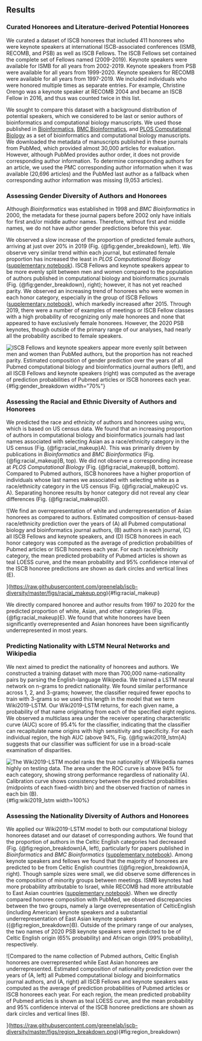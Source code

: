 ## Results

### Curated Honorees and Literature-derived Potential Honorees

We curated a dataset of ISCB honorees that included 411 honorees who were keynote speakers at international ISCB-associated conferences (ISMB, RECOMB, and PSB) as well as ISCB Fellows.
The ISCB Fellows set contained the complete set of Fellows named (2009-2019).
Keynote speakers were available for ISMB for all years from 2002-2019.
Keynote speakers from PSB were available for all years from 1999-2020.
Keynote speakers for RECOMB were available for all years from 1997-2019.
We included individuals who were honored multiple times as separate entries.
For example, Christine Orengo was a keynote speaker at RECOMB 2004 and became an ISCB Fellow in 2016, and thus was counted twice in this list.

We sought to compare this dataset with a background distribution of potential speakers, which we considered to be last or senior authors of bioinformatics and computational biology manuscripts.
We used those published in [Bioinformatics](https://academic.oup.com/bioinformatics), [BMC Bioinformatics](https://bmcbioinformatics.biomedcentral.com/), and [PLOS Computational Biology](https://journals.plos.org/ploscompbiol/) as a set of bioinformatics and computational biology manuscripts.
We downloaded the metadata of manuscripts published in these journals from PubMed, which provided almost 30,000 articles for evaluation.
However, although PubMed provides author order, it does not provide corresponding author information.
To determine corresponding authors for an article, we used the PMC corresponding author information when it was available (20,696 articles) and the PubMed last author as a fallback when corresponding author information was missing (9,053 articles).

### Assessing Gender Diversity of Authors and Honorees

Although _Bioinformatics_ was established in 1998 and _BMC Bioinformatics_ in 2000, the metadata for these journal papers before 2002 only have initials for first and/or middle author names.
Therefore, without first and middle names, we do not have author gender predictions before this year.

We observed a slow increase of the proportion of predicted female authors, arriving at just over 20% in 2019 (Fig. {@fig:gender_breakdown}, left).
We observe very similar trend within each journal, but estimated female proportion has increased the least in _PLOS Computational Biology_ ([supplementary notebook](https://greenelab.github.io/iscb-diversity/09.visualize-gender.html#sup_fig_s1)).
ISCB Fellows and keynote speakers appear to be more evenly split between men and women compared to the population of authors published in computational biology and bioinformatics journals (Fig. {@fig:gender_breakdown}, right); however, it has not yet reached parity.
We observed an increasing trend of honorees who were women in each honor category, especially in the group of ISCB Fellows ([supplementary notebook](https://greenelab.github.io/iscb-diversity/09.visualize-gender.html#sup_fig_s1)), which markedly increased after 2015.
Through 2019, there were a number of examples of meetings or ISCB Fellow classes with a high probability of recognizing only male honorees and none that appeared to have exclusively female honorees.
However, the 2020 PSB keynotes, though outside of the primary range of our analyses, had nearly all the probability ascribed to female speakers.


![ISCB Fellows and keynote speakers appear more evenly split between men and women than PubMed authors, but the proportion has not reached parity. Estimated composition of gender prediction over the years of
  all Pubmed computational biology and bioinformatics journal authors (left),
  and all ISCB Fellows and keynote speakers (right)
  was computed as the average of prediction probabilities of Pubmed articles or ISCB honorees each year.
](https://raw.githubusercontent.com/greenelab/iscb-diversity/master/figs/gender_breakdown.png){#fig:gender_breakdown width="70%"}

### Assessing the Racial and Ethnic Diversity of Authors and Honorees

We predicted the race and ethnicity of authors and honorees using wru, which is based on US census data.
We found that an increasing proportion of authors in computational biology and bioinformatics journals had last names associated with selecting Asian as a race/ethnicity category in the US census (Fig. {@fig:racial_makeup}A).
This was primarily driven by publications in _Bioinformatics_ and _BMC Bioinformatics_ (Fig. {@fig:racial_makeup}B, top).
We did not observe a corresponding increase at _PLOS Computational Biology_ (Fig. {@fig:racial_makeup}B, bottom).
Compared to Pubmed authors, ISCB honorees have a higher proportion of individuals whose last names we associated with selecting white as a race/ethnicity category in the US census (Fig. {@fig:racial_makeup}C vs. A).
Separating honoree results by honor category did not reveal any clear differences (Fig. {@fig:racial_makeup}D).

![We find an overrepresentation of white and underrepresentation of Asian honorees as compared to authors. Estimated composition of census-based race/ethnicity prediction over the years of
  (A) all Pubmed computational biology and bioinformatics journal authors,
  (B) authors in each journal,
  (C) all ISCB Fellows and keynote speakers,
  and (D) ISCB honorees in each honor category
  was computed as the average of prediction probabilities of Pubmed articles or ISCB honorees each year.
  For each race/ethnicity category, the mean predicted probability of Pubmed articles is shown as teal LOESS curve, and the mean probability and 95% confidence interval of the ISCB honoree predictions are shown as dark circles and vertical lines (E).

](https://raw.githubusercontent.com/greenelab/iscb-diversity/master/figs/racial_makeup.png){#fig:racial_makeup}

We directly compared honoree and author results from 1997 to 2020 for the predicted proportion of white, Asian, and other categories (Fig. {@fig:racial_makeup}E).
We found that white honorees have been significantly overrepresented and Asian honorees have been significantly underrepresented in most years.

### Predicting Nationality with LSTM Neural Networks and Wikipedia

We next aimed to predict the nationality of honorees and authors.
We constructed a training dataset with more than 700,000 name-nationality pairs by parsing the English-language Wikipedia.
We trained a LSTM neural network on n-grams to predict nationality.
We found similar performance across 1, 2, and 3-grams; however, the classifier required fewer epochs to train with 3-grams so we used this length in the model that we term Wiki2019-LSTM.
Our Wiki2019-LSTM returns, for each given name, a probability of that name originating from each of the specified eight regions.
We observed a multiclass area under the receiver operating characteristic curve (AUC) score of 95.4% for the classifier, indicating that the classifier can recapitulate name origins with high sensitivity and specificity.
For each individual region, the high AUC (above 94%, Fig. {@fig:wiki2019_lstm}A) suggests that our classifier was sufficient for use in a broad-scale examination of disparities.

![The Wiki2019-LSTM model ranks the true nationality of Wikipedia names highly on testing data.
The area under the ROC curve is above 94% for each category, showing strong performance regardless of nationality (A).
Calibration curve shows consistency between the predicted probabilities (midpoints of each fixed-width bin) and the observed fraction of names in each bin (B).
](https://raw.githubusercontent.com/greenelab/iscb-diversity/master/figs/fig_3.png){#fig:wiki2019_lstm width=100%}

### Assessing the Nationality Diversity of Authors and Honorees

We applied our Wiki2019-LSTM model to both our computational biology honorees dataset and our dataset of corresponding authors.
We found that the proportion of authors in the Celtic English categories had decreased (Fig. {@fig:region_breakdown}A, left), particularly for papers published in _Bioinformatics_ and _BMC Bioinformatics_ ([supplementary notebook](https://greenelab.github.io/iscb-diversity/11.visualize-nationality.html#sup_fig_s4)).
Among keynote speakers and fellows we found that the majority of honorees are predicted to be from Celtic English countries ({@fig:region_breakdown}A, right).
Though sample sizes were small, we did observe some differences in the composition of minority groups between meetings.
ISMB keynotes had more probability attributable to Israel, while RECOMB had more attributable to East Asian countries ([supplementary notebook](https://greenelab.github.io/iscb-diversity/11.visualize-nationality.html#sup_fig_s4)).
When we directly compared honoree composition with PubMed, we observed discrepancies between the two groups, namely a large overrepresentation of CelticEnglish (including American) keynote speakers and a substantial underrepresentation of East Asian keynote speakers ({@fig:region_breakdown}B).
Outside of the primary range of our analyses, the two names of 2020 PSB keynote speakers were predicted to be of Celtic English origin (65% probability) and African origin (99% probability), respectively.


![Compared to the name collection of Pubmed authors, Celtic English honorees are overrepresented while East Asian honorees are underrepresented. Estimated composition of nationality prediction over the years of
  (A, left) all Pubmed computational biology and bioinformatics journal authors,
  and (A, right) all ISCB Fellows and keynote speakers
  was computed as the average of prediction probabilities of Pubmed articles or ISCB honorees each year.
  For each region, the mean predicted probability of Pubmed articles is shown as teal LOESS curve, and the mean probability and 95% confidence interval of the ISCB honoree predictions are shown as dark circles and vertical lines (B).

](https://raw.githubusercontent.com/greenelab/iscb-diversity/master/figs/region_breakdown.png){#fig:region_breakdown}
